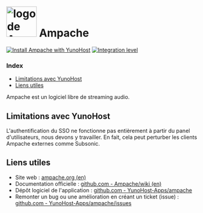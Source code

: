 # <img src="/images/ampache_logo.png" height="80px" alt="logo de Ampache"> Ampache

[![Install Ampache with YunoHost](https://install-app.yunohost.org/install-with-yunohost.svg)](https://install-app.yunohost.org/?app=ampache) [![Integration level](https://dash.yunohost.org/integration/ampache.svg)](https://dash.yunohost.org/appci/app/ampache)

### Index

- [Limitations avec YunoHost](#limitations-avec-yunohost)
- [Liens utiles](#liens-utiles)

Ampache est un logiciel libre de streaming audio.

## Limitations avec YunoHost

L'authentification du SSO ne fonctionne pas entièrement à partir du panel d'utilisateurs, nous devons y travailler. En fait, cela peut perturber les clients Ampache externes comme Subsonic.

## Liens utiles

+ Site web : [ampache.org (en)](http://ampache.org/)
+ Documentation officielle : [github.com - Ampache/wiki (en)](https://github.com/ampache/ampache/wiki)
+ Dépôt logiciel de l'application : [github.com - YunoHost-Apps/ampache](https://github.com/YunoHost-Apps/ampache_ynh)
+ Remonter un bug ou une amélioration en créant un ticket (issue) : [github.com - YunoHost-Apps/ampache/issues](https://github.com/YunoHost-Apps/ampache_ynh/issues)
